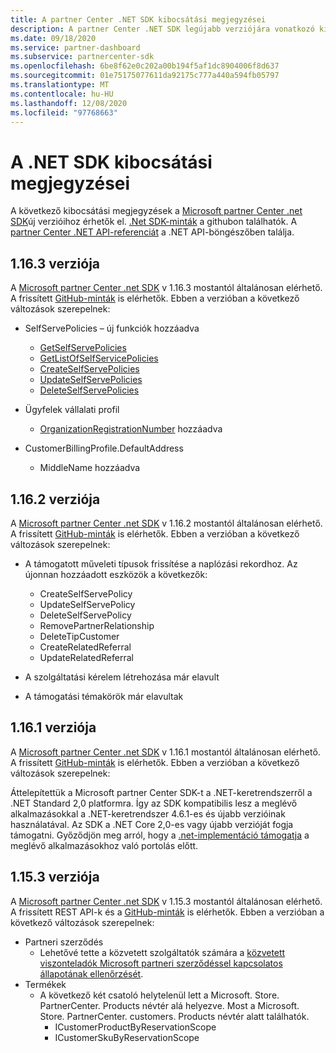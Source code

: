 ```yaml
---
title: A partner Center .NET SDK kibocsátási megjegyzései
description: A partner Center .NET SDK legújabb verziójára vonatkozó kibocsátási megjegyzések.
ms.date: 09/18/2020
ms.service: partner-dashboard
ms.subservice: partnercenter-sdk
ms.openlocfilehash: 6be8f62e0c202a00b194f5af1dc8904006f8d637
ms.sourcegitcommit: 01e75175077611da92175c777a440a594fb05797
ms.translationtype: MT
ms.contentlocale: hu-HU
ms.lasthandoff: 12/08/2020
ms.locfileid: "97768663"
---
```

# <a name="net-sdk-release-notes"></a>A .NET SDK kibocsátási megjegyzései

A következő kibocsátási megjegyzések a [Microsoft partner Center .net SDK](https://www.nuget.org/packages/Microsoft.Store.PartnerCenter)új verzióihoz érhetők el. [.Net SDK-minták](https://github.com/Microsoft/Partner-Center-DotNet-Samples) a githubon találhatók. A [partner Center .NET API-referenciát](/dotnet/api/?view=partnercenter-dotnet-latest&preserve-view=true) a .NET API-böngészőben találja.

## <a name="version-1163"></a>1.16.3 verziója

A [Microsoft partner Center .net SDK](https://www.nuget.org/packages/Microsoft.Store.PartnerCenter/1.16.3) v 1.16.3 mostantól általánosan elérhető. A frissített [GitHub-minták](https://github.com/Microsoft/Partner-Center-DotNet-Samples) is elérhetők. Ebben a verzióban a következő változások szerepelnek:

* SelfServePolicies – új funkciók hozzáadva
  * [GetSelfServePolicies](get-a-self-serve-policy-by-id.md)
  * [GetListOfSelfServicePolicies](get-a-list-of-self-serve-policies.md)
  * [CreateSelfServePolicies](create-a-self-serve-policy.md)
  * [UpdateSelfServePolicies](update-a-self-serve-policy.md)
  * [DeleteSelfServePolicies](delete-a-self-serve-policy.md)

* Ügyfelek vállalati profil
  * [OrganizationRegistrationNumber](create-a-customer.md) hozzáadva

* CustomerBillingProfile.DefaultAddress
  * MiddleName hozzáadva

## <a name="version-1162"></a>1.16.2 verziója

A [Microsoft partner Center .net SDK](https://www.nuget.org/packages/Microsoft.Store.PartnerCenter/1.16.2) v 1.16.2 mostantól általánosan elérhető. A frissített [GitHub-minták](https://github.com/Microsoft/Partner-Center-DotNet-Samples) is elérhetők. Ebben a verzióban a következő változások szerepelnek:

* A támogatott műveleti típusok frissítése a naplózási rekordhoz. Az újonnan hozzáadott eszközök a következők:
  * CreateSelfServePolicy
  * UpdateSelfServePolicy
  * DeleteSelfServePolicy
  * RemovePartnerRelationship
  * DeleteTipCustomer
  * CreateRelatedReferral
  * UpdateRelatedReferral

* A szolgáltatási kérelem létrehozása már elavult
* A támogatási témakörök már elavultak


## <a name="version-1161"></a>1.16.1 verziója

A [Microsoft partner Center .net SDK](https://www.nuget.org/packages/Microsoft.Store.PartnerCenter/1.16.1) v 1.16.1 mostantól általánosan elérhető. A frissített [GitHub-minták](https://github.com/Microsoft/Partner-Center-DotNet-Samples) is elérhetők. Ebben a verzióban a következő változások szerepelnek:

Áttelepítettük a Microsoft partner Center SDK-t a .NET-keretrendszerről a .NET Standard 2,0 platformra. Így az SDK kompatibilis lesz a meglévő alkalmazásokkal a .NET-keretrendszer 4.6.1-es és újabb verzióinak használatával. Az SDK a .NET Core 2,0-es vagy újabb verzióját fogja támogatni. Győződjön meg arról, hogy a [.net-implementáció támogatja](/dotnet/standard/net-standard) a meglévő alkalmazásokhoz való portolás előtt.   


## <a name="version-1153"></a>1.15.3 verziója
A [Microsoft partner Center .net SDK](https://www.nuget.org/packages/Microsoft.Store.PartnerCenter/1.15.3) v 1.15.3 mostantól általánosan elérhető. A frissített REST API-k és a [GitHub-minták](https://github.com/Microsoft/Partner-Center-DotNet-Samples) is elérhetők. Ebben a verzióban a következő változások szerepelnek:

* Partneri szerződés
  * Lehetővé tette a közvetett szolgáltatók számára a [közvetett viszonteladók Microsoft partneri szerződéssel kapcsolatos állapotának ellenőrzését](verify-indirect-reseller-mpa-status.md).
* Termékek
  * A következő két csatoló helytelenül lett a Microsoft. Store. PartnerCenter. Products névtér alá helyezve. Most a Microsoft. Store. PartnerCenter. customers. Products névtér alatt találhatók.
    * ICustomerProductByReservationScope
    * ICustomerSkuByReservationScope
